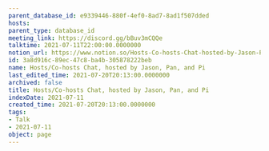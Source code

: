 ```yaml
---
parent_database_id: e9339446-880f-4ef0-8ad7-8ad1f507dded
hosts: 
parent_type: database_id
meeting_link: https://discord.gg/bBuv3mCQQe
talktime: 2021-07-11T22:00:00.0000000
notion_url: https://www.notion.so/Hosts-Co-hosts-Chat-hosted-by-Jason-Pan-and-Pi-3a8d916c89ec47c8ba4b305878222beb
id: 3a8d916c-89ec-47c8-ba4b-305878222beb
name: Hosts/Co-hosts Chat, hosted by Jason, Pan, and Pi
last_edited_time: 2021-07-20T20:13:00.0000000
archived: false
title: Hosts/Co-hosts Chat, hosted by Jason, Pan, and Pi
indexDate: 2021-07-11
created_time: 2021-07-20T20:13:00.0000000
tags:
- Talk
- 2021-07-11
object: page
---
```





